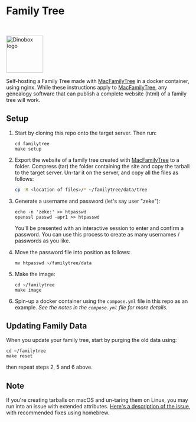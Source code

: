 # Family Tree

<br>

<img
src="https://lh3.googleusercontent.com/d/1H04KVAA3ohH_dLXIrC0bXuJXDn3VutKc"
alt = "Dinobox logo" width="100"/>

Self-hosting a Family Tree made with [MacFamilyTree][def] in a docker
container, using nginx. While these instructions apply to
[MacFamilyTree][def], any genealogy software that can publish a complete
website (html) of a family tree will work.

## Setup

1. Start by cloning this repo onto the target server. Then run:

    ```shell
    cd familytree
    make setup
    ```

2. Export the website of a family tree created with [MacFamilyTree][def]
   to a folder. Compress (tar) the folder containing the site and copy
   the tarball to the target server. Un-tar it on the server, and copy
   all the files as follows:

    ```zsh
    cp -R <location of files>/* ~/familytree/data/tree
    ```

3. Generate a username and password (let's say user "zeke"):

    ```shell
    echo -n 'zeke:' >> htpasswd
    openssl passwd -apr1 >> htpasswd
    ```

    You'll be presented with an interactive session to enter and confirm
    a password. You can use this process to create as many usernames /
    passwords as you like.

4. Move the password file into position as follows:

    ```shell
    mv htpasswd ~/familytree/data
    ```

5. Make the image:

    ```shell
    cd ~/familytree
    make image
    ```

6. Spin-up a docker container using the `compose.yml` file in this repo
   as an example. *See the notes in the `compose.yml` file for more
   details.*

## Updating Family Data

When you update your family tree, start by purging the old data using:

```shell
cd ~/familytree
make reset
```

then repeat steps 2, 5 and 6 above.

## Note

If you're creating tarballs on macOS and un-taring them on Linux, you
may run into an issue with extended attributes. [Here's a description of
the issue][def2], with recommended fixes using homebrew.

[def]: https://www.syniumsoftware.com/macfamilytree
[def2]: https://superuser.com/questions/318809/linux-os-x-tar-incompatibility-tarballs-created-on-os-x-give-errors-when-unt
